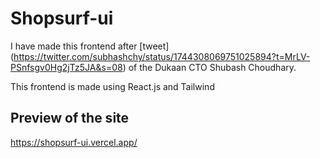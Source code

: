# Shopsurf-ui

I have made this frontend after [tweet] (https://twitter.com/subhashchy/status/1744308069751025894?t=MrLV-PSnfsgv0Hg2jTz5JA&s=08) of the Dukaan CTO Shubash Choudhary.

This frontend is made using React.js and Tailwind

## Preview of the site
https://shopsurf-ui.vercel.app/
